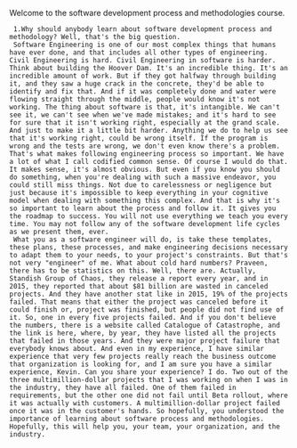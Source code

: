 Welcome to the software development process and methodologies course. 

     1.Why should anybody learn about software development process and methodology? Well, that's the big question. 
     Software Engineering is one of our most complex things that humans have ever done, and that includes all other types of engineering. Civil Engineering is hard. Civil Engineering in software is harder. Think about building the Hoover Dam. It's an incredible thing. It's an incredible amount of work. But if they got halfway through building it, and they saw a huge crack in the concrete, they'd be able to identify and fix that. And if it was completely done and water were flowing straight through the middle, people would know it's not working. The thing about software is that, it's intangible. We can't see it, we can't see when we've made mistakes; and it's hard to see for sure that it isn't working right, especially at the grand scale. And just to make it a little bit harder. Anything we do to help us see that it's working right, could be wrong itself. If the program is wrong and the tests are wrong, we don't even know there's a problem. That's what makes following engineering process so important. We have a lot of what I call codified common sense. Of course I would do that. It makes sense, it's almost obvious. But even if you know you should do something, when you're dealing with such a massive endeavor, you could still miss things. Not due to carelessness or negligence but just because it's impossible to keep everything in your cognitive model when dealing with something this complex. And that is why it's so important to learn about the process and follow it. It gives you the roadmap to success. You will not use everything we teach you every time. You may not follow any of the software development life cycles as we present them, ever. 
     What you as a software engineer will do, is take these templates, these plans, these processes, and make engineering decisions necessary to adapt them to your needs, to your project's constraints. But that's not very "engineer" of me. What about cold hard numbers? Praveen, there has to be statistics on this. Well, there are. Actually, Standish Group of Chaos, they release a report every year, and in 2015, they reported that about $81 billion are wasted in canceled projects. And they have another stat like in 2015, 19% of the projects failed. That means that either the project was canceled before it could finish or, project was finished, but people did not find use of it. So, one in every five projects failed. And if you don't believe the numbers, there is a website called Catalogue of Catastrophe, and the link is here, where, by year, they have listed all the projects that failed in those years. And they were major project failure that everybody knows about. And even in my experience, I have similar experience that very few projects really reach the business outcome that organization is looking for, and I am sure you have a similar experience, Kevin. Can you share your experience? I do. Two out of the three multimillion-dollar projects that I was working on when I was in the industry, they have all failed. One of them failed in requirements, but the other one did not fail until Beta rollout, where it was actually with customers. A multimillion-dollar project failed once it was in the customer's hands. So hopefully, you understood the importance of learning about software process and methodologies. Hopefully, this will help you, your team, your organization, and the industry.